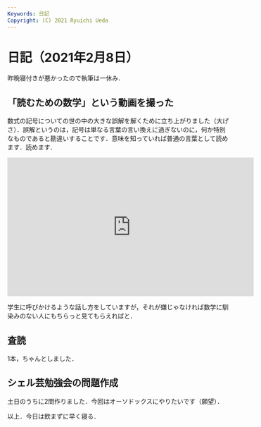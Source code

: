 ```yaml
---
Keywords: 日記
Copyright: (C) 2021 Ryuichi Ueda
---
```


# 日記（2021年2月8日）

昨晩寝付きが悪かったので執筆は一休み．

## 「読むための数学」という動画を撮った

数式の記号についての世の中の大きな誤解を解くために立ち上がりました（大げさ）．誤解というのは，記号は単なる言葉の言い換えに過ぎないのに，何か特別なものであると勘違いすることです．意味を知っていれば普通の言葉として読めます．読めます．

<iframe width="560" height="315" src="https://www.youtube.com/embed/NqgErt59G4s" frameborder="0" allow="accelerometer; autoplay; clipboard-write; encrypted-media; gyroscope; picture-in-picture" allowfullscreen></iframe>

学生に呼びかけるような話し方をしていますが，それが嫌じゃなければ数学に馴染みのない人にもちらっと見てもらえればと．

## 査読

1本，ちゃんとしました．


## シェル芸勉強会の問題作成

土日のうちに2問作りました．今回はオーソドックスにやりたいです（願望）．


以上．今日は飲まずに早く寝る．
